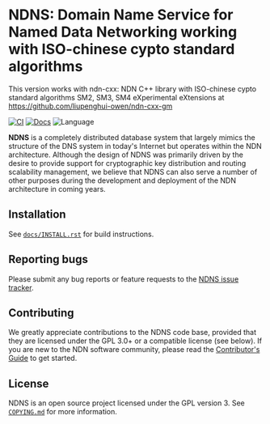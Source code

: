# NDNS: Domain Name Service for Named Data Networking working with ISO-chinese cypto standard algorithms

This version works with ndn-cxx: NDN C++ library with ISO-chinese cypto standard algorithms SM2, SM3, SM4 eXperimental eXtensions at https://github.com/liupenghui-owen/ndn-cxx-gm

[![CI](https://github.com/named-data/ndns/actions/workflows/ci.yml/badge.svg)](https://github.com/named-data/ndns/actions/workflows/ci.yml)
[![Docs](https://github.com/named-data/ndns/actions/workflows/docs.yml/badge.svg)](https://github.com/named-data/ndns/actions/workflows/docs.yml)
![Language](https://img.shields.io/badge/C%2B%2B-14-blue)

**NDNS** is a completely distributed database system that largely mimics the structure of
the DNS system in today's Internet but operates within the NDN architecture. Although the
design of NDNS was primarily driven by the desire to provide support for cryptographic key
distribution and routing scalability management, we believe that NDNS can also serve a
number of other purposes during the development and deployment of the NDN architecture in
coming years.

## Installation

See [`docs/INSTALL.rst`](docs/INSTALL.rst) for build instructions.

## Reporting bugs

Please submit any bug reports or feature requests to the
[NDNS issue tracker](https://redmine.named-data.net/projects/ndns/issues).

## Contributing

We greatly appreciate contributions to the NDNS code base, provided that they are
licensed under the GPL 3.0+ or a compatible license (see below).
If you are new to the NDN software community, please read the
[Contributor's Guide](https://github.com/named-data/.github/blob/master/CONTRIBUTING.md)
to get started.

## License

NDNS is an open source project licensed under the GPL version 3.
See [`COPYING.md`](COPYING.md) for more information.
